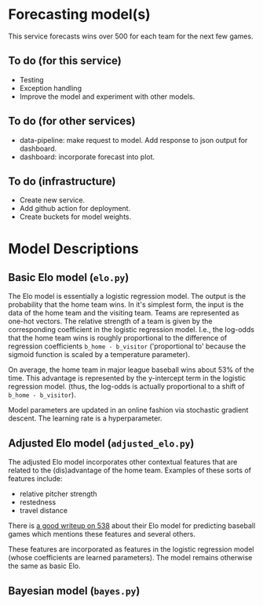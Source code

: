 # Forecasting model(s)

This service forecasts wins over 500 for each team for the next few games.

## To do (for this service)
- Testing
- Exception handling
- Improve the model and experiment with other models.

## To do (for other services)
- data-pipeline: make request to model. Add response to json output for dashboard.
- dashboard: incorporate forecast into plot.

## To do (infrastructure)
- Create new service.
- Add github action for deployment.
- Create buckets for model weights.

# Model Descriptions

## Basic Elo model (`elo.py`)

The Elo model is essentially a logistic regression model. The output is the probability that the home team wins. In it's simplest form, the input is the data of the home team and the visiting team. Teams are represented as one-hot vectors. The relative strength of a team is given by the corresponding coefficient in the logistic regression model. I.e., the log-odds that the home team wins is roughly proportional to the difference of regression coefficients `b_home - b_visitor` ('proportional to' because the sigmoid function is scaled by a temperature parameter). 

On average, the home team in major league baseball wins about 53% of the time.  This advantage is represented by the y-intercept term in the logistic regression model. (thus, the log-odds is actually proportional to a shift of `b_home - b_visitor`).

Model parameters are updated in an online fashion via stochastic gradient descent. The learning rate is a hyperparameter.

## Adjusted Elo model (`adjusted_elo.py`)

The adjusted Elo model incorporates other contextual features that are related to the (dis)advantage of the home team. Examples of these sorts of features include:
- relative pitcher strength
- restedness
- travel distance

There is [a good writeup on 538](https://fivethirtyeight.com/features/how-our-mlb-predictions-work/) about their Elo model for predicting baseball games which mentions these features and several others.

These features are incorporated as features in the logistic regression model (whose coefficients are learned parameters). The model remains otherwise the same as basic Elo.

## Bayesian model (`bayes.py`)

